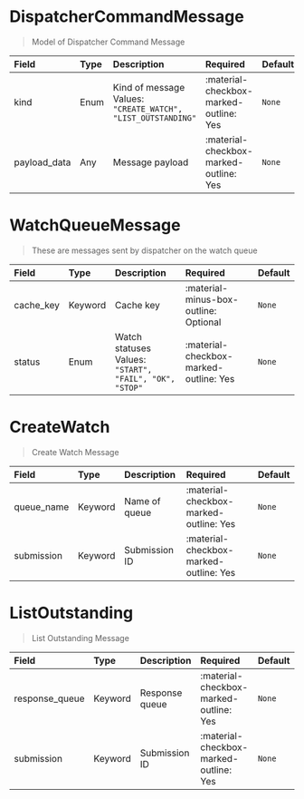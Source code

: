 [comment]: # (AUTOGENERATED MARKDOWN CONTENT. UPDATES TO ODM DOCUMENTATION SHOULD BE DONE THROUGH ASSEMBLYLINE-BASE REPO!)
# DispatcherCommandMessage
> Model of Dispatcher Command Message

| Field | Type | Description | Required | Default |
| :--- | :--- | :--- | :--- | :--- |
| kind | Enum | Kind of message<br>Values:<br>`"CREATE_WATCH", "LIST_OUTSTANDING"` | :material-checkbox-marked-outline: Yes | `None` |
| payload_data | Any | Message payload | :material-checkbox-marked-outline: Yes | `None` |




[comment]: # (AUTOGENERATED MARKDOWN CONTENT. UPDATES TO ODM DOCUMENTATION SHOULD BE DONE THROUGH ASSEMBLYLINE-BASE REPO!)
# WatchQueueMessage
> These are messages sent by dispatcher on the watch queue

| Field | Type | Description | Required | Default |
| :--- | :--- | :--- | :--- | :--- |
| cache_key | Keyword | Cache key | :material-minus-box-outline: Optional | `None` |
| status | Enum | Watch statuses<br>Values:<br>`"START", "FAIL", "OK", "STOP"` | :material-checkbox-marked-outline: Yes | `None` |




[comment]: # (AUTOGENERATED MARKDOWN CONTENT. UPDATES TO ODM DOCUMENTATION SHOULD BE DONE THROUGH ASSEMBLYLINE-BASE REPO!)
# CreateWatch
> Create Watch Message

| Field | Type | Description | Required | Default |
| :--- | :--- | :--- | :--- | :--- |
| queue_name | Keyword | Name of queue | :material-checkbox-marked-outline: Yes | `None` |
| submission | Keyword | Submission ID | :material-checkbox-marked-outline: Yes | `None` |




[comment]: # (AUTOGENERATED MARKDOWN CONTENT. UPDATES TO ODM DOCUMENTATION SHOULD BE DONE THROUGH ASSEMBLYLINE-BASE REPO!)
# ListOutstanding
> List Outstanding Message

| Field | Type | Description | Required | Default |
| :--- | :--- | :--- | :--- | :--- |
| response_queue | Keyword | Response queue | :material-checkbox-marked-outline: Yes | `None` |
| submission | Keyword | Submission ID | :material-checkbox-marked-outline: Yes | `None` |


